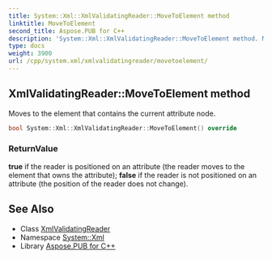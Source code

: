 ```yaml
---
title: System::Xml::XmlValidatingReader::MoveToElement method
linktitle: MoveToElement
second_title: Aspose.PUB for C++
description: 'System::Xml::XmlValidatingReader::MoveToElement method. Moves to the element that contains the current attribute node in C++.'
type: docs
weight: 3900
url: /cpp/system.xml/xmlvalidatingreader/movetoelement/
---
```

## XmlValidatingReader::MoveToElement method


Moves to the element that contains the current attribute node.

```cpp
bool System::Xml::XmlValidatingReader::MoveToElement() override
```


### ReturnValue

**true** if the reader is positioned on an attribute (the reader moves to the element that owns the attribute); **false** if the reader is not positioned on an attribute (the position of the reader does not change).

## See Also

* Class [XmlValidatingReader](../)
* Namespace [System::Xml](../../)
* Library [Aspose.PUB for C++](../../../)
